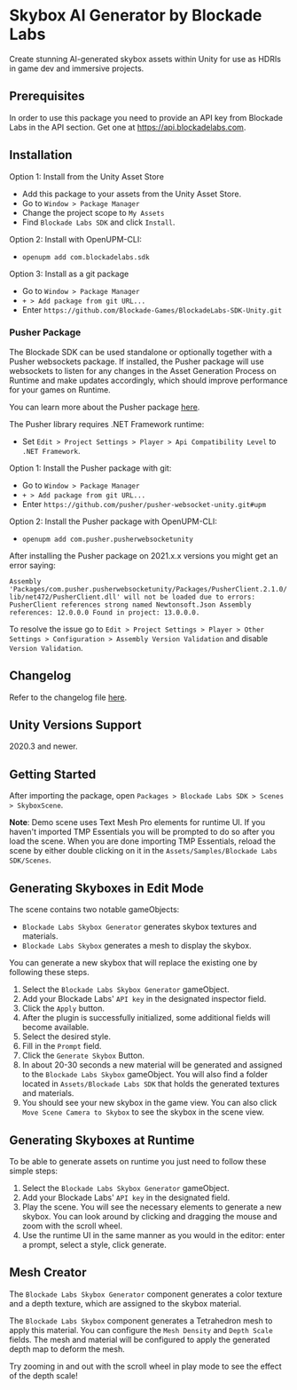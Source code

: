 # Skybox AI Generator by Blockade Labs

Create stunning AI-generated skybox assets within Unity for use as HDRIs in game dev and immersive projects.

## Prerequisites
In order to use this package you need to provide an API key from Blockade Labs in the API section.
Get one at <a href="https://api.blockadelabs.com" target="_blank">https://api.blockadelabs.com</a>.

## Installation

Option 1: Install from the Unity Asset Store
- Add this package to your assets from the Unity Asset Store.
- Go to `Window > Package Manager`
- Change the project scope to `My Assets`
- Find `Blockade Labs SDK` and click `Install`.

Option 2: Install with OpenUPM-CLI:
- `openupm add com.blockadelabs.sdk`

Option 3: Install as a git package
- Go to `Window > Package Manager`
- `+ > Add package from git URL...`
- Enter `https://github.com/Blockade-Games/BlockadeLabs-SDK-Unity.git`

### Pusher Package
The Blockade SDK can be used standalone or optionally together with a Pusher websockets package. If installed, the Pusher package will use websockets to listen for any changes in the Asset Generation Process on Runtime and make updates accordingly, which should improve performance for your games on Runtime.

You can learn more about the Pusher package [here](https://github.com/pusher/pusher-websocket-unity).

The Pusher library requires .NET Framework runtime:
- Set `Edit > Project Settings > Player > Api Compatibility Level` to `.NET Framework`.

Option 1: Install the Pusher package with git:
- Go to `Window > Package Manager`
- `+ > Add package from git URL...`
- Enter `https://github.com/pusher/pusher-websocket-unity.git#upm`

Option 2: Install the Pusher package with OpenUPM-CLI:
- `openupm add com.pusher.pusherwebsocketunity`

After installing the Pusher package on 2021.x.x versions you might get an error saying:

`Assembly 'Packages/com.pusher.pusherwebsocketunity/Packages/PusherClient.2.1.0/lib/net472/PusherClient.dll' will not be loaded due to errors: PusherClient references strong named Newtonsoft.Json Assembly references: 12.0.0.0 Found in project: 13.0.0.0.`

To resolve the issue go to `Edit > Project Settings > Player > Other Settings > Configuration > Assembly Version Validation` and disable `Version Validation`.

## Changelog
Refer to the changelog file [here](CHANGELOG.md).

## Unity Versions Support

2020.3 and newer.

## Getting Started

After importing the package, open `Packages > Blockade Labs SDK > Scenes > SkyboxScene`.

**Note**: Demo scene uses Text Mesh Pro elements for runtime UI. If you haven't imported TMP Essentials
you will be prompted to do so after you load the scene. When you are done importing TMP Essentials,
reload the scene by either double clicking on it in the `Assets/Samples/Blockade Labs SDK/Scenes`.

## Generating Skyboxes in Edit Mode

The scene contains two notable gameObjects:
- `Blockade Labs Skybox Generator` generates skybox textures and materials.
- `Blockade Labs Skybox` generates a mesh to display the skybox.

You can generate a new skybox that will replace the existing one by following these steps.

1. Select the `Blockade Labs Skybox Generator` gameObject.
2. Add your Blockade Labs' `API key` in the designated inspector field.
3. Click the `Apply` button.
4. After the plugin is successfully initialized, some additional fields will become available.
5. Select the desired style.
6. Fill in the `Prompt` field.
7. Click the `Generate Skybox` Button.
8. In about 20-30 seconds a new material will be generated and assigned to the `Blockade Labs Skybox` gameObject. You will also find a folder located in `Assets/Blockade Labs SDK` that holds the generated textures and materials.
9. You should see your new skybox in the game view. You can also click `Move Scene Camera to Skybox` to see the skybox in the scene view.

## Generating Skyboxes at Runtime

To be able to generate assets on runtime you just need to follow these simple steps:

1. Select the `Blockade Labs Skybox Generator` gameObject.
2. Add your Blockade Labs' `API key` in the designated field.
3. Play the scene. You will see the necessary elements to generate a new skybox. You can look around by clicking and dragging the mouse and zoom with the scroll wheel.
5. Use the runtime UI in the same manner as you would in the editor: enter a prompt, select a style, click generate.

## Mesh Creator

The `Blockade Labs Skybox Generator` component generates a color texture and a depth texture, which are assigned to the skybox material.

The `Blockade Labs Skybox` component generates a Tetrahedron mesh to apply this material. You can configure the `Mesh Density` and `Depth Scale` fields. The mesh and material will be configured to apply the generated depth map to deform the mesh.

Try zooming in and out with the scroll wheel in play mode to see the effect of the depth scale!